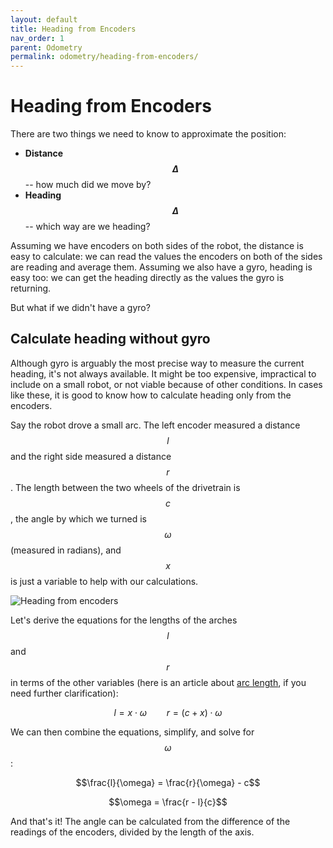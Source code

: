 ```yaml
---
layout: default
title: Heading from Encoders
nav_order: 1
parent: Odometry
permalink: odometry/heading-from-encoders/
---
```


# Heading from Encoders
There are two things we need to know to approximate the position:
- **Distance $$\Delta$$** -- how much did we move by?
- **Heading $$\Delta$$** -- which way are we heading?

Assuming we have encoders on both sides of the robot, the distance is easy to calculate: we can read the values the encoders on both of the sides are reading and average them. Assuming we also have a gyro, heading is easy too: we can get the heading directly as the values the gyro is returning.

But what if we didn't have a gyro?


## Calculate heading without gyro
Although gyro is arguably the most precise way to measure the current heading, it's not always available. It might be too expensive, impractical to include on a small robot, or not viable because of other conditions. In cases like these, it is good to know how to calculate heading only from the encoders.

Say the robot drove a small arc. The left encoder measured a distance $$l$$ and the right side measured a distance $$r$$. The length between the two wheels of the drivetrain is $$c$$, the angle by which we turned is $$\omega$$ (measured in radians), and $$x$$ is just a variable to help with our calculations.

![Heading from encoders]({{site.baseurl}}/assets/images/odometry/heading-from-encoders.png "Heading from encoders")

Let's derive the equations for the lengths of the arches $$l$$ and $$r$$ in terms of the other variables (here is an article about [arc length](https://www.mathopenref.com/arclength.html), if you need further clarification):

$$l=x\cdot\omega\qquad r=\left(c+x\right)\cdot\omega$$

We can then combine the equations, simplify, and solve for $$\omega$$:

$$\frac{l}{\omega} = \frac{r}{\omega} - c$$

$$\omega = \frac{r - l}{c}$$

And that's it! The angle can be calculated from the difference of the readings of the encoders, divided by the length of the axis.
